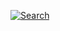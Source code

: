 [![Search](https://markdown-videos-api.jorgenkh.no/url?url=https%3A%2F%2Fyoutu.be%2FsBfCmj2q9ik)](https://youtu.be/sBfCmj2q9ik)
